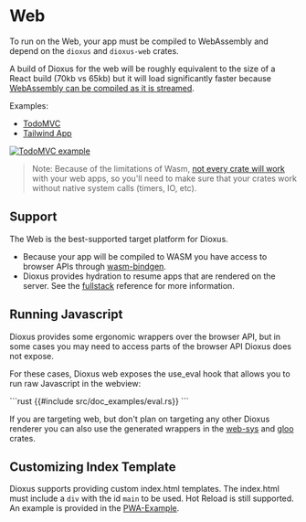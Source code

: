 # Web

To run on the Web, your app must be compiled to WebAssembly and depend on the `dioxus` and `dioxus-web` crates.

A build of Dioxus for the web will be roughly equivalent to the size of a React build (70kb vs 65kb) but it will load significantly faster because [WebAssembly can be compiled as it is streamed](https://hacks.mozilla.org/2018/01/making-webassembly-even-faster-firefoxs-new-streaming-and-tiering-compiler/).

Examples:

- [TodoMVC](https://github.com/DioxusLabs/dioxus/blob/main/examples/todomvc.rs)
- [Tailwind App](https://github.com/DioxusLabs/dioxus/tree/main/examples/tailwind)

[![TodoMVC example](https://github.com/DioxusLabs/example-projects/raw/master/todomvc/example.png)](https://github.com/DioxusLabs/dioxus/blob/main/examples/todomvc.rs)

> Note: Because of the limitations of Wasm, [not every crate will work](https://rustwasm.github.io/docs/book/reference/which-crates-work-with-wasm.html) with your web apps, so you'll need to make sure that your crates work without native system calls (timers, IO, etc).

## Support

The Web is the best-supported target platform for Dioxus.

- Because your app will be compiled to WASM you have access to browser APIs through [wasm-bindgen](https://rustwasm.github.io/docs/wasm-bindgen/introduction.html).
- Dioxus provides hydration to resume apps that are rendered on the server. See the [fullstack](../fullstack/index.md) reference for more information.

## Running Javascript

Dioxus provides some ergonomic wrappers over the browser API, but in some cases you may need to access parts of the browser API Dioxus does not expose.

For these cases, Dioxus web exposes the use_eval hook that allows you to run raw Javascript in the webview:

\```rust
{{#include src/doc_examples/eval.rs}}
\```

If you are targeting web, but don't plan on targeting any other Dioxus renderer you can also use the generated wrappers in the [web-sys](https://rustwasm.github.io/wasm-bindgen/web-sys/index.html) and [gloo](https://gloo-rs.web.app/) crates.

## Customizing Index Template

Dioxus supports providing custom index.html templates. The index.html must include a `div` with the id `main` to be used. Hot Reload is still supported. An example
is provided in the [PWA-Example](https://github.com/DioxusLabs/dioxus/blob/main/examples/PWA-example/index.html).
